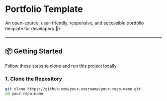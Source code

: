 # Portfolio Template

An open-source, user-friendly, responsive, and accessible portfolio template for developers 🚀⚡

---

## 📦 Getting Started

Follow these steps to clone and run this project locally.

### 1. Clone the Repository

```bash
git clone https://github.com/your-username/your-repo-name.git
cd your-repo-name
